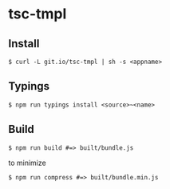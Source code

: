 tsc-tmpl
========

Install
-------
```
$ curl -L git.io/tsc-tmpl | sh -s <appname>
```

Typings
-------
```
$ npm run typings install <source>~<name>
```

Build
-----
```
$ npm run build #=> built/bundle.js
```
to minimize
```
$ npm run compress #=> built/bundle.min.js
```
